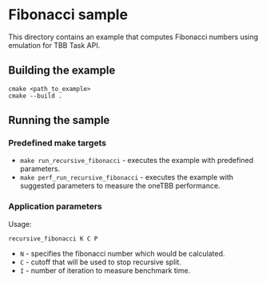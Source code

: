 # Fibonacci sample
This directory contains an example that computes Fibonacci numbers using emulation for TBB Task API.

## Building the example
```
cmake <path_to_example>
cmake --build .
```

## Running the sample
### Predefined make targets
* `make run_recursive_fibonacci` - executes the example with predefined parameters.
* `make perf_run_recursive_fibonacci` - executes the example with suggested parameters to measure the oneTBB performance.

### Application parameters
Usage:
```
recursive_fibonacci K C P
```
* `N` - specifies the fibonacci number which would be calculated.
* `C` - cutoff that will be used to stop recursive split.
* `I` - number of iteration to measure benchmark time.
